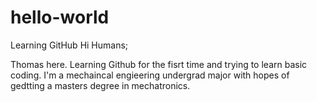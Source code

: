 # hello-world
Learning GitHub
Hi Humans;

Thomas here. Learning Github for the fisrt time and trying to learn basic coding. I'm a mechaincal engieering undergrad major with hopes of gedtting a masters degree in mechatronics.

